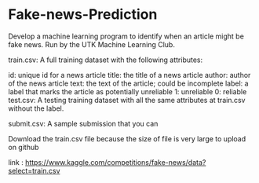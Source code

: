 # Fake-news-Prediction

Develop a machine learning program to identify when an article might be fake news. Run by the UTK Machine Learning Club.



train.csv: A full training dataset with the following attributes:

id: unique id for a news article
title: the title of a news article
author: author of the news article
text: the text of the article; could be incomplete
label: a label that marks the article as potentially unreliable
1: unreliable
0: reliable
test.csv: A testing training dataset with all the same attributes at train.csv without the label.

submit.csv: A sample submission that you can



Download the train.csv file because the size of file is very large to upload on github

link :  https://www.kaggle.com/competitions/fake-news/data?select=train.csv
